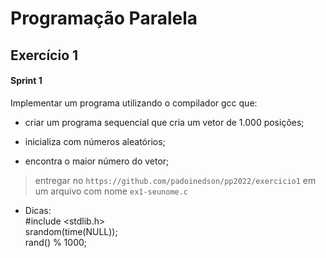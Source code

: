 # Programação Paralela

## Exercício 1


#### Sprint 1
 
Implementar um programa utilizando o compilador gcc que:

- criar um programa sequencial que cria um vetor de 1.000 posições;

- inicializa com números aleatórios;

- encontra o maior número do vetor;

> entregar no `https://github.com/padoinedson/pp2022/exercicio1` em um arquivo com nome `ex1-seunome.c`
 
 

- Dicas:  
	#include <stdlib.h>   
    srandom(time(NULL));  
	rand() % 1000;  


